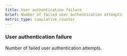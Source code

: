 ```yaml
---
title: User authentication failure
brief: Number of failed user authentication attempts
metric_type: cumulative_counter
---
```


### User authentication failure

Number of failed user authentication attempts.
